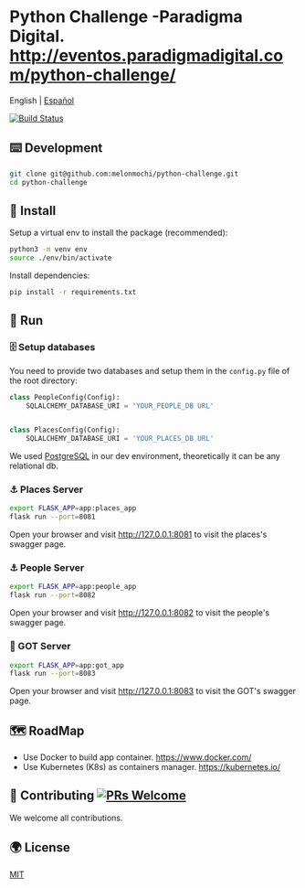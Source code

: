 # Python Challenge -Paradigma Digital. <http://eventos.paradigmadigital.com/python-challenge/>

English | [Español](./README-es_ES.md)

[![Build Status](https://dev.azure.com/melonmochi3/python-challenge/_apis/build/status/melonmochi3.python-challenge?branchName=master)](https://dev.azure.com/melonmochi3/python-challenge/_build/latest?definitionId=1?branchName=master)

## ⌨️ Development

```bash
git clone git@github.com:melonmochi/python-challenge.git
cd python-challenge
```

## 🏈 Install

Setup a virtual env to install the package (recommended):

```bash
python3 -m venv env
source ./env/bin/activate
```

Install dependencies:

```bash
pip install -r requirements.txt
```

## 🏃 Run

### 🗄️ Setup databases

You need to provide two databases and setup them in the `config.py` file of the root directory:

```python
class PeopleConfig(Config):
    SQLALCHEMY_DATABASE_URI = 'YOUR_PEOPLE_DB URL'


class PlacesConfig(Config):
    SQLALCHEMY_DATABASE_URI = 'YOUR_PLACES_DB URL'
```

We used [PostgreSQL](https://www.postgresql.org/) in our dev environment, theoretically it can be any relational db.

### ⚓ Places Server

```bash
export FLASK_APP=app:places_app
flask run --port=8081
```

Open your browser and visit <http://127.0.0.1:8081> to visit the places's swagger page.

### ⚓ People Server

```bash
export FLASK_APP=app:people_app
flask run --port=8082
```

Open your browser and visit <http://127.0.0.1:8082> to visit the people's swagger page.

### 👑 GOT Server

```bash
export FLASK_APP=app:got_app
flask run --port=8083
```

Open your browser and visit <http://127.0.0.1:8083> to visit the GOT's swagger page.

## 🗺️ RoadMap

- Use Docker to build app container. <https://www.docker.com/>
- Use Kubernetes (K8s) as containers manager. <https://kubernetes.io/>

## 🤝 Contributing [![PRs Welcome](https://img.shields.io/badge/PRs-welcome-brightgreen.svg?style=flat-square)](http://makeapullrequest.com)

We welcome all contributions.

## 🌍 License

[MIT](https://github.com/melonmochi/python-challenge/blob/master/LICENSE)
